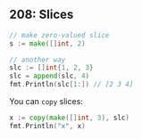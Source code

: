 ## 208: Slices

```go
// make zero-valued slice
s := make([]int, 2)

// another way
slc := []int{1, 2, 3}
slc = append(slc, 4)
fmt.Println(slc[1:]) // [2 3 4]
```

You can `copy` slices:

```go
x := copy(make([]int, 3), slc)
fmt.Println("x", x)
```

